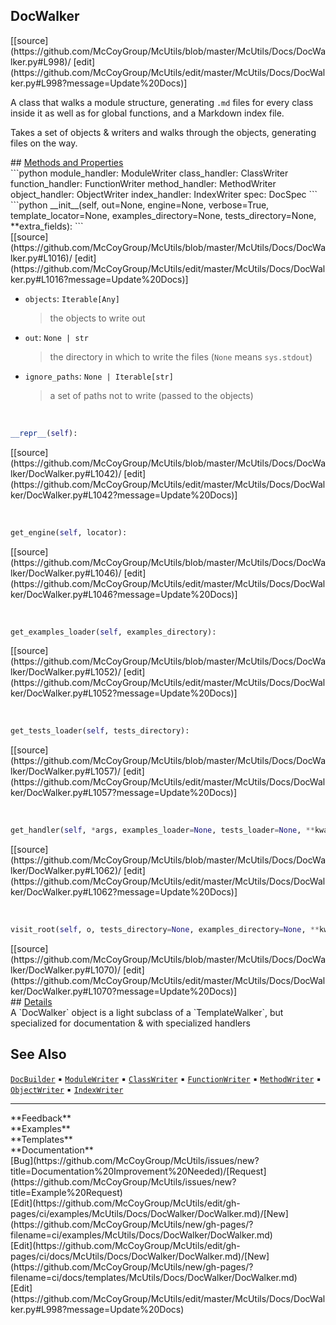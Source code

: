 ## <a id="McUtils.Docs.DocWalker.DocWalker">DocWalker</a> 

<div class="docs-source-link" markdown="1">
[[source](https://github.com/McCoyGroup/McUtils/blob/master/McUtils/Docs/DocWalker.py#L998)/
[edit](https://github.com/McCoyGroup/McUtils/edit/master/McUtils/Docs/DocWalker.py#L998?message=Update%20Docs)]
</div>

A class that walks a module structure, generating `.md` files for every class inside it as well as for global functions,
and a Markdown index file.

Takes a set of objects & writers and walks through the objects, generating files on the way.







<div class="collapsible-section">
 <div class="collapsible-section collapsible-section-header" markdown="1">
## <a class="collapse-link" data-toggle="collapse" href="#methods" markdown="1"> Methods and Properties</a> <a class="float-right" data-toggle="collapse" href="#methods"><i class="fa fa-chevron-down"></i></a>
 </div>
 <div class="collapsible-section collapsible-section-body collapse show" id="methods" markdown="1">
 ```python
module_handler: ModuleWriter
class_handler: ClassWriter
function_handler: FunctionWriter
method_handler: MethodWriter
object_handler: ObjectWriter
index_handler: IndexWriter
spec: DocSpec
```
<a id="McUtils.Docs.DocWalker.DocWalker.__init__" class="docs-object-method">&nbsp;</a> 
```python
__init__(self, out=None, engine=None, verbose=True, template_locator=None, examples_directory=None, tests_directory=None, **extra_fields): 
```
<div class="docs-source-link" markdown="1">
[[source](https://github.com/McCoyGroup/McUtils/blob/master/McUtils/Docs/DocWalker.py#L1016)/
[edit](https://github.com/McCoyGroup/McUtils/edit/master/McUtils/Docs/DocWalker.py#L1016?message=Update%20Docs)]
</div>

  - `objects`: `Iterable[Any]`
    > the objects to write out
  - `out`: `None | str`
    > the directory in which to write the files (`None` means `sys.stdout`)
  - `ignore_paths`: `None | Iterable[str]`
    > a set of paths not to write (passed to the objects)


<a id="McUtils.Docs.DocWalker.DocWalker.__repr__" class="docs-object-method">&nbsp;</a> 
```python
__repr__(self): 
```
<div class="docs-source-link" markdown="1">
[[source](https://github.com/McCoyGroup/McUtils/blob/master/McUtils/Docs/DocWalker/DocWalker.py#L1042)/
[edit](https://github.com/McCoyGroup/McUtils/edit/master/McUtils/Docs/DocWalker/DocWalker.py#L1042?message=Update%20Docs)]
</div>


<a id="McUtils.Docs.DocWalker.DocWalker.get_engine" class="docs-object-method">&nbsp;</a> 
```python
get_engine(self, locator): 
```
<div class="docs-source-link" markdown="1">
[[source](https://github.com/McCoyGroup/McUtils/blob/master/McUtils/Docs/DocWalker/DocWalker.py#L1046)/
[edit](https://github.com/McCoyGroup/McUtils/edit/master/McUtils/Docs/DocWalker/DocWalker.py#L1046?message=Update%20Docs)]
</div>


<a id="McUtils.Docs.DocWalker.DocWalker.get_examples_loader" class="docs-object-method">&nbsp;</a> 
```python
get_examples_loader(self, examples_directory): 
```
<div class="docs-source-link" markdown="1">
[[source](https://github.com/McCoyGroup/McUtils/blob/master/McUtils/Docs/DocWalker/DocWalker.py#L1052)/
[edit](https://github.com/McCoyGroup/McUtils/edit/master/McUtils/Docs/DocWalker/DocWalker.py#L1052?message=Update%20Docs)]
</div>


<a id="McUtils.Docs.DocWalker.DocWalker.get_tests_loader" class="docs-object-method">&nbsp;</a> 
```python
get_tests_loader(self, tests_directory): 
```
<div class="docs-source-link" markdown="1">
[[source](https://github.com/McCoyGroup/McUtils/blob/master/McUtils/Docs/DocWalker/DocWalker.py#L1057)/
[edit](https://github.com/McCoyGroup/McUtils/edit/master/McUtils/Docs/DocWalker/DocWalker.py#L1057?message=Update%20Docs)]
</div>


<a id="McUtils.Docs.DocWalker.DocWalker.get_handler" class="docs-object-method">&nbsp;</a> 
```python
get_handler(self, *args, examples_loader=None, tests_loader=None, **kwargs): 
```
<div class="docs-source-link" markdown="1">
[[source](https://github.com/McCoyGroup/McUtils/blob/master/McUtils/Docs/DocWalker/DocWalker.py#L1062)/
[edit](https://github.com/McCoyGroup/McUtils/edit/master/McUtils/Docs/DocWalker/DocWalker.py#L1062?message=Update%20Docs)]
</div>


<a id="McUtils.Docs.DocWalker.DocWalker.visit_root" class="docs-object-method">&nbsp;</a> 
```python
visit_root(self, o, tests_directory=None, examples_directory=None, **kwargs): 
```
<div class="docs-source-link" markdown="1">
[[source](https://github.com/McCoyGroup/McUtils/blob/master/McUtils/Docs/DocWalker/DocWalker.py#L1070)/
[edit](https://github.com/McCoyGroup/McUtils/edit/master/McUtils/Docs/DocWalker/DocWalker.py#L1070?message=Update%20Docs)]
</div>
 </div>
</div>



<div class="collapsible-section">
 <div class="collapsible-section collapsible-section-header" markdown="1">
## <a class="collapse-link" data-toggle="collapse" href="#Details-f1f339" markdown="1"> Details</a> <a class="float-right" data-toggle="collapse" href="#Details-f1f339"><i class="fa fa-chevron-down"></i></a>
 </div>
 <div class="collapsible-section collapsible-section-body collapse show" id="Details-f1f339" markdown="1">
 A `DocWalker` object is a light subclass of a `TemplateWalker`, but specialized for documentation & with specialized handlers
 </div>
</div>








## See Also
[`DocBuilder`](../DocsBuilder/DocBuilder.md)<span>&nbsp;&#9642;&nbsp;</span>[`ModuleWriter`](ModuleWriter.md)<span>&nbsp;&#9642;&nbsp;</span>[`ClassWriter`](ClassWriter.md)<span>&nbsp;&#9642;&nbsp;</span>[`FunctionWriter`](FunctionWriter.md)<span>&nbsp;&#9642;&nbsp;</span>[`MethodWriter`](MethodWriter.md)<span>&nbsp;&#9642;&nbsp;</span>[`ObjectWriter`](ObjectWriter.md)<span>&nbsp;&#9642;&nbsp;</span>[`IndexWriter`](IndexWriter.md)

---


<div markdown="1" class="text-secondary">
<div class="container">
  <div class="row">
   <div class="col" markdown="1">
**Feedback**   
</div>
   <div class="col" markdown="1">
**Examples**   
</div>
   <div class="col" markdown="1">
**Templates**   
</div>
   <div class="col" markdown="1">
**Documentation**   
</div>
   <div class="col" markdown="1">
   
</div>
   <div class="col" markdown="1">
   
</div>
   <div class="col" markdown="1">
   
</div>
</div>
  <div class="row">
   <div class="col" markdown="1">
[Bug](https://github.com/McCoyGroup/McUtils/issues/new?title=Documentation%20Improvement%20Needed)/[Request](https://github.com/McCoyGroup/McUtils/issues/new?title=Example%20Request)   
</div>
   <div class="col" markdown="1">
[Edit](https://github.com/McCoyGroup/McUtils/edit/gh-pages/ci/examples/McUtils/Docs/DocWalker/DocWalker.md)/[New](https://github.com/McCoyGroup/McUtils/new/gh-pages/?filename=ci/examples/McUtils/Docs/DocWalker/DocWalker.md)   
</div>
   <div class="col" markdown="1">
[Edit](https://github.com/McCoyGroup/McUtils/edit/gh-pages/ci/docs/McUtils/Docs/DocWalker/DocWalker.md)/[New](https://github.com/McCoyGroup/McUtils/new/gh-pages/?filename=ci/docs/templates/McUtils/Docs/DocWalker/DocWalker.md)   
</div>
   <div class="col" markdown="1">
[Edit](https://github.com/McCoyGroup/McUtils/edit/master/McUtils/Docs/DocWalker.py#L998?message=Update%20Docs)   
</div>
   <div class="col" markdown="1">
   
</div>
   <div class="col" markdown="1">
   
</div>
   <div class="col" markdown="1">
   
</div>
</div>
</div>
</div>